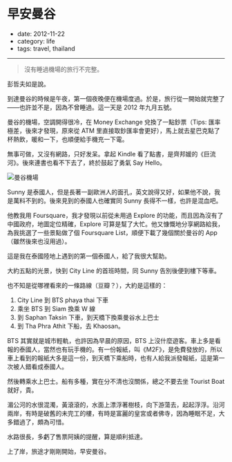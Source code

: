 # 早安曼谷

- date: 2012-11-22
- category: life
- tags: travel, thailand

-----------


> 沒有睡過機場的旅行不完整。

彭哲夫如是說。

到達曼谷的時候是午夜，第一個夜晚便在機場度過。於是，旅行從一開始就完整了——也許並不是，因為不曾睡過。這一天是 2012 年九月五號。

曼谷的機場，空調開得很冷，在 Money Exchange 兌換了一點鈔票（Tips: 匯率極差，後來才發現，原來從 ATM 里直接取鈔匯率會更好），馬上就去星巴克點了杯熱飲，暖和一下，也順便給手機充一下電。

無事可做，又沒有網路，只好发呆。拿起 Kindle 看了點書，是齊邦媛的《巨流河》。後來連書也看不下去了，終於鼓起了勇氣 Say Hello。

![曼谷機場](http://i.imgur.com/q1Ck3.jpg)

Sunny 是泰國人，但是長著一副歐洲人的面孔，英文說得又好，如果他不說，我是萬料不到的。後來見到的泰國人也確實同 Sunny 長得不一樣，也許是混血吧。

他教我用 Foursquare，我才發現以前從未用過 Explore 的功能，而且因為沒有了中國政府，地圖定位精確，Explore 可算是幫了大忙。他又慷慨地分享網路給我，為我挑選了一些景點做了個 Foursquare List，順便下載了幾個關於曼谷的 App（雖然後來也沒用過）。

這是我在泰國陸地上遇到的第一個泰國人，給了我很大幫助。

大約五點的光景，快到 City Line 的首班時間，同 Sunny 告別後便到樓下等車。

也不知是從哪裡看來的一條路線（豆瓣？），大約是這樣的：

1. City Line 到 BTS phaya thai 下車
2. 乘坐 BTS 到 Siam 換乘 W 線
3. 到 Saphan Taksin 下車，到天橋下換乘曼谷水上巴士
4. 到 Tha Phra Athit 下船，去 Khaosan。

BTS 其實就是城市輕軌，也許因為早晨的原因，BTS 上沒什麼遊客。車上多是看報的泰國人，當然也有玩手機的。有一份報紙，叫《M2F》，是免費發放的，所以車上看到的報紙大多是這一份，到天橋下乘船時，也有人給我派發報紙，這是第一次被人錯看成泰國人。

然後轉乘水上巴士。船有多種，實在分不清也沒關係，總之不要去坐 Tourist Boat 就好，貴。

湄公河的水很混濁，黃滾滾的，水面上漂浮著樹枝，向下游蕩去，起起浮浮。沿河兩岸，有時是破舊的未完工的樓，有時是富麗的皇宮或者佛寺，因為睡眠不足，大多錯過了，頗為可惜。

水路很長，多虧了售票阿姨的提醒，算是順利抵達。

上了岸，旅途才剛剛開始，早安曼谷。
